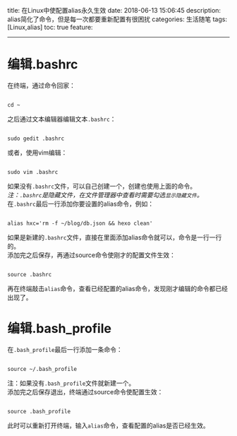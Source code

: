 title: 在Linux中使配置alias永久生效
date: 2018-06-13 15:06:45
description: alias简化了命令，但是每一次都要重新配置有很困扰
categories: 生活随笔
tags: [Linux,alias]
toc: true
feature:

---
# 编辑.bashrc #
在终端，通过命令回家：
<pre><code>
cd ~
</code></pre>
之后通过文本编辑器编辑文本`.bashrc`：
<pre><code>
sudo gedit .bashrc
</code></pre>
或者，使用vim编辑：
<pre><code>
sudo vim .bashrc
</code></pre>
<!--more-->
如果没有`.bashrc`文件，可以自己创建一个，创建也使用上面的命令。  
*注：`.bashrc`是隐藏文件，在文件管理器中查看时需要勾选`显示隐藏文件`。*  
在`.bashrc`最后一行添加你要设置的alias命令，例如：
<pre><code>
alias hxc='rm -f ~/blog/db.json && hexo clean'
</code></pre>  
如果是新建的`.bashrc`文件，直接在里面添加alias命令就可以，命令是一行一行的。  
添加完之后保存，再通过source命令使刚才的配置文件生效：  
<pre><code>
source .bashrc
</code></pre>
再在终端敲击`alias`命令，查看已经配置的alias命令，发现刚才编辑的命令都已经出现了。
# 编辑.bash_profile #
在`.bash_profile`最后一行添加一条命令：
<pre><code>  
source ~/.bash_profile
</code></pre>
注：如果没有`.bash_profile`文件就新建一个。  
添加完之后保存退出，终端通过source命令使配置生效：
<pre><code>
source .bash_profile
</code></pre>
此时可以重新打开终端，输入`alias`命令，查看配置的alias是否已经生效。
